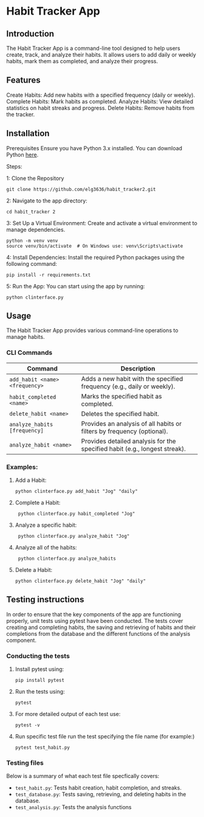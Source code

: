 # Habit Tracker App
## Introduction
The Habit Tracker App is a command-line tool designed to help users create, track, and analyze their habits. It allows users to add daily or weekly habits, mark them as completed, and analyze their progress.

## Features
Create Habits: Add new habits with a specified frequency (daily or weekly).
Complete Habits: Mark habits as completed.
Analyze Habits: View detailed statistics on habit streaks and progress.
Delete Habits: Remove habits from the tracker.

## Installation
Prerequisites
Ensure you have Python 3.x installed. You can download Python [here](https://www.python.org/downloads/).

Steps:

1: Clone the Repository
  ```
  git clone https://github.com/elg3636/habit_tracker2.git
  ```

2: Navigate to the app directory:
  ```
  cd habit_tracker 2
  ```
3: Set Up a Virtual Environment: Create and activate a virtual environment to manage dependencies.
  ```
  python -m venv venv
  source venv/bin/activate  # On Windows use: venv\Scripts\activate

  ```
4: Install Dependencies: Install the required Python packages using the following command:

  ```
  pip install -r requirements.txt
  ```

5: Run the App: You can start using the app by running:
  ```
  python clinterface.py
  ```

## Usage
The Habit Tracker App provides various command-line operations to manage habits.

### CLI Commands

| Command | Description |
| --- | --- |
| `add_habit <name> <frequency>` | Adds a new habit with the specified frequency (e.g., daily or weekly).|
| `habit_completed <name>` | Marks the specified habit as completed.|
| `delete_habit <name>` | Deletes the specified habit.|
| `analyze_habits [frequency]` | Provides an analysis of all habits or filters by frequency (optional).|
| `analyze_habit <name>` | Provides detailed analysis for the specified habit (e.g., longest streak).|

### Examples:

1. Add a Habit:
   ```
   python clinterface.py add_habit "Jog" "daily"
   ```
2. Complete a Habit:
   ```
    python clinterface.py habit_completed "Jog"
   ```
3. Analyze a specific habit:
   ```
    python clinterface.py analyze_habit "Jog"
   ```
4. Analyze all of the habits:
   ```
    python clinterface.py analyze_habits
   ```
5. Delete a Habit:
   ```
   python clinterface.py delete_habit "Jog" "daily"
   ```

## Testing instructions

In order to ensure that the key components of the app are functioning properly, unit tests using pytest have been conducted. 
The tests cover creating and completing habits, the saving and retrieving of habits and their completions from the database and the different functions of the analysis component.

### Conducting the tests
1. Install pytest using:
   ```
   pip install pytest
   ```
2. Run the tests using:
   ```
   pytest
   ```
3. For more detailed output of each test use:
   ```
   pytest -v
   ```
4. Run specific test file run the test specifying the file name (for example:)
   ```
   pytest test_habit.py
   ```

### Testing files
Below is a summary of what each test file specfically covers:
+ `test_habit.py`: Tests habit creation, habit completion, and streaks.
+ `test_database.py`: Tests saving, retrieving, and deleting habits in the database.
+ `test_analysis.py`: Tests the analysis functions

